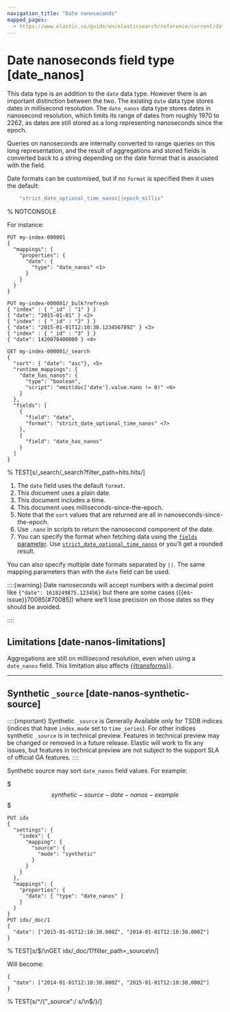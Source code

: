 ```yaml
---
navigation_title: "Date nanoseconds"
mapped_pages:
  - https://www.elastic.co/guide/en/elasticsearch/reference/current/date_nanos.html
---
```


# Date nanoseconds field type [date_nanos]


This data type is an addition to the `date` data type. However there is an important distinction between the two. The existing `date` data type stores dates in millisecond resolution. The `date_nanos` data type stores dates in nanosecond resolution, which limits its range of dates from roughly 1970 to 2262, as dates are still stored as a long representing nanoseconds since the epoch.

Queries on nanoseconds are internally converted to range queries on this long representation, and the result of aggregations and stored fields is converted back to a string depending on the date format that is associated with the field.

Date formats can be customised, but if no `format` is specified then it uses the default:

```js
    "strict_date_optional_time_nanos||epoch_millis"
```
%  NOTCONSOLE

For instance:

```console
PUT my-index-000001
{
  "mappings": {
    "properties": {
      "date": {
        "type": "date_nanos" <1>
      }
    }
  }
}

PUT my-index-000001/_bulk?refresh
{ "index" : { "_id" : "1" } }
{ "date": "2015-01-01" } <2>
{ "index" : { "_id" : "2" } }
{ "date": "2015-01-01T12:10:30.123456789Z" } <3>
{ "index" : { "_id" : "3" } }
{ "date": 1420070400000 } <4>

GET my-index-000001/_search
{
  "sort": { "date": "asc"}, <5>
  "runtime_mappings": {
    "date_has_nanos": {
      "type": "boolean",
      "script": "emit(doc['date'].value.nano != 0)" <6>
    }
  },
  "fields": [
    {
      "field": "date",
      "format": "strict_date_optional_time_nanos" <7>
    },
    {
      "field": "date_has_nanos"
    }
  ]
}
```
%  TEST[s/_search/_search?filter_path=hits.hits/]

1. The `date` field uses the default `format`.
2. This document uses a plain date.
3. This document includes a time.
4. This document uses milliseconds-since-the-epoch.
5. Note that the `sort` values that are returned are all in nanoseconds-since-the-epoch.
6. Use `.nano` in scripts to return the nanosecond component of the date.
7. You can specify the format when fetching data using the [`fields` parameter](/reference/elasticsearch/rest-apis/retrieve-selected-fields.md#search-fields-param). Use [`strict_date_optional_time_nanos`](/reference/elasticsearch/mapping-reference/mapping-date-format.md#strict-date-time-nanos) or you’ll get a rounded result.


You can also specify multiple date formats separated by `||`. The same mapping parameters than with the `date` field can be used.

::::{warning}
Date nanoseconds will accept numbers with a decimal point like `{"date": 1618249875.123456}` but there are some cases ({{es-issue}}70085[#70085]) where we’ll lose precision on those dates so they should be avoided.

::::


## Limitations [date-nanos-limitations]

Aggregations are still on millisecond resolution, even when using a `date_nanos` field. This limitation also affects [{{transforms}}](docs-content://explore-analyze/transforms.md).

<hr>

## Synthetic `_source` [date-nanos-synthetic-source]

::::{important}
Synthetic `_source` is Generally Available only for TSDB indices (indices that have `index.mode` set to `time_series`). For other indices synthetic `_source` is in technical preview. Features in technical preview may be changed or removed in a future release. Elastic will work to fix any issues, but features in technical preview are not subject to the support SLA of official GA features.
::::


Synthetic source may sort `date_nanos` field values. For example:

$$$synthetic-source-date-nanos-example$$$

```console
PUT idx
{
  "settings": {
    "index": {
      "mapping": {
        "source": {
          "mode": "synthetic"
        }
      }
    }
  },
  "mappings": {
    "properties": {
      "date": { "type": "date_nanos" }
    }
  }
}
PUT idx/_doc/1
{
  "date": ["2015-01-01T12:10:30.000Z", "2014-01-01T12:10:30.000Z"]
}
```
%  TEST[s/$/\nGET idx\/_doc\/1?filter_path=_source\n/]

Will become:

```console-result
{
  "date": ["2014-01-01T12:10:30.000Z", "2015-01-01T12:10:30.000Z"]
}
```
%  TEST[s/^/{"_source":/ s/\n$/}/]



